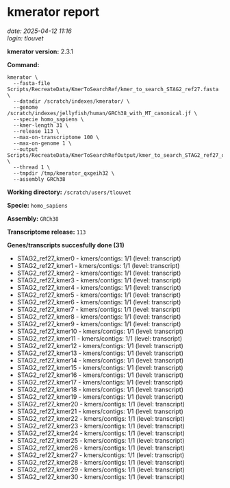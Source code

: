 # kmerator report
*date: 2025-04-12 11:16*  
*login: tlouvet*

**kmerator version:** 2.3.1

**Command:**

```
kmerator \
  --fasta-file Scripts/RecreateData/KmerToSearchRef/kmer_to_search_STAG2_ref27.fasta \
  --datadir /scratch/indexes/kmerator/ \
  --genome /scratch/indexes/jellyfish/human/GRCh38_with_MT_canonical.jf \
  --specie homo_sapiens \
  --kmer-length 31 \
  --release 113 \
  --max-on-transcriptome 100 \
  --max-on-genome 1 \
  --output Scripts/RecreateData/KmerToSearchRefOutput/kmer_to_search_STAG2_ref27_output \
  --thread 1 \
  --tmpdir /tmp/kmerator_qxgeih32 \
  --assembly GRCh38
```

**Working directory:** `/scratch/users/tlouvet`

**Specie:** `homo_sapiens`

**Assembly:** `GRCh38`

**Transcriptome release:** `113`

**Genes/transcripts succesfully done (31)**

- STAG2_ref27_kmer0 - kmers/contigs: 1/1 (level: transcript)
- STAG2_ref27_kmer1 - kmers/contigs: 1/1 (level: transcript)
- STAG2_ref27_kmer2 - kmers/contigs: 1/1 (level: transcript)
- STAG2_ref27_kmer3 - kmers/contigs: 1/1 (level: transcript)
- STAG2_ref27_kmer4 - kmers/contigs: 1/1 (level: transcript)
- STAG2_ref27_kmer5 - kmers/contigs: 1/1 (level: transcript)
- STAG2_ref27_kmer6 - kmers/contigs: 1/1 (level: transcript)
- STAG2_ref27_kmer7 - kmers/contigs: 1/1 (level: transcript)
- STAG2_ref27_kmer8 - kmers/contigs: 1/1 (level: transcript)
- STAG2_ref27_kmer9 - kmers/contigs: 1/1 (level: transcript)
- STAG2_ref27_kmer10 - kmers/contigs: 1/1 (level: transcript)
- STAG2_ref27_kmer11 - kmers/contigs: 1/1 (level: transcript)
- STAG2_ref27_kmer12 - kmers/contigs: 1/1 (level: transcript)
- STAG2_ref27_kmer13 - kmers/contigs: 1/1 (level: transcript)
- STAG2_ref27_kmer14 - kmers/contigs: 1/1 (level: transcript)
- STAG2_ref27_kmer15 - kmers/contigs: 1/1 (level: transcript)
- STAG2_ref27_kmer16 - kmers/contigs: 1/1 (level: transcript)
- STAG2_ref27_kmer17 - kmers/contigs: 1/1 (level: transcript)
- STAG2_ref27_kmer18 - kmers/contigs: 1/1 (level: transcript)
- STAG2_ref27_kmer19 - kmers/contigs: 1/1 (level: transcript)
- STAG2_ref27_kmer20 - kmers/contigs: 1/1 (level: transcript)
- STAG2_ref27_kmer21 - kmers/contigs: 1/1 (level: transcript)
- STAG2_ref27_kmer22 - kmers/contigs: 1/1 (level: transcript)
- STAG2_ref27_kmer23 - kmers/contigs: 1/1 (level: transcript)
- STAG2_ref27_kmer24 - kmers/contigs: 1/1 (level: transcript)
- STAG2_ref27_kmer25 - kmers/contigs: 1/1 (level: transcript)
- STAG2_ref27_kmer26 - kmers/contigs: 1/1 (level: transcript)
- STAG2_ref27_kmer27 - kmers/contigs: 1/1 (level: transcript)
- STAG2_ref27_kmer28 - kmers/contigs: 1/1 (level: transcript)
- STAG2_ref27_kmer29 - kmers/contigs: 1/1 (level: transcript)
- STAG2_ref27_kmer30 - kmers/contigs: 1/1 (level: transcript)
